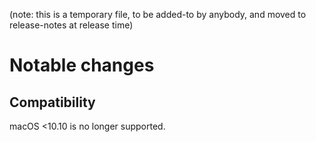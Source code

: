 (note: this is a temporary file, to be added-to by anybody, and moved to
release-notes at release time)

Notable changes
===============

Compatibility
-------------
macOS <10.10 is no longer supported.
